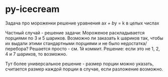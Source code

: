 # py-icecream
Задача про мороженки
решение уравнения a*x + b*y = k 
в целых числах

Частный случай - решение задачи:
Мороженое раскладывается порциями по 3 и 5 шариков.
Возможно ли заказать k шариков так, чтобы их выдали этими стандартными порциями и не было недостатка/перебора?
Решается просто - см. 1й коммит. 
Решение: если это не 1, 2, 4 и 7 шариков, то возможно.

Тут более универсальное решение - размер порции можно указать, считается размер каждой порции в случае, если разложение возможно.
